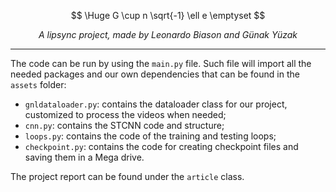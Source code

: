 $$
\Huge G \cup n \sqrt{-1} \ell e \emptyset
$$
<p align="center"><i>A lipsync project, made by Leonardo Biason and Günak Yüzak</i></p>

---

The code can be run by using the `main.py` file. Such file will import all the needed packages and our own dependencies that can be found in the `assets` folder:
 - `gnldataloader.py`: contains the dataloader class for our project, customized to process the videos when needed;
 - `cnn.py`: contains the STCNN code and structure;
 - `loops.py`: contains the code of the training and testing loops;
 - `checkpoint.py`: contains the code for creating checkpoint files and saving them in a Mega drive.

The project report can be found under the `article` class.